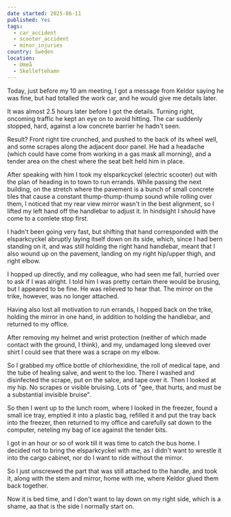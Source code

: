 ```yaml
---
date started: 2025-06-11
published: Yes
tags:
  - car_accident
  - scooter_accident
  - minor_injuries
country: Sweden
location:
  - Umeå
  - Skelleftehamn
---
```

Today, just before my 10 am meeting, I got a message from Keldor saying he was fine, but had totalled the work car, and he would give me details later. 

It was almost 2.5 hours later before I got the details. Turning right, oncoming traffic he kept an eye on to avoid hitting.  The car suddenly stopped,  hard, against a low concrete barrier he hadn't seen. 

Result? Front right tire crunched, and pushed to the back of its wheel well, and some scrapes along the adjacent door panel. He had a headache (which could have come from working in a gas mask all morning), and a tender area on the chest where the seat belt held him in place.

After speaking with him I took my elsparkcyckel (electric scooter) out with the plan of heading in to town to run errands. While passing the next building, on the stretch where the pavement is a bunch of small concrete tiles that cause a constant thump-thump-thump sound while rolling over them, I noticed that my rear view mirror wasn't in the best alignment, so I lifted my left hand off the handlebar to adjust it. In hindsight   I should have come to a comlete stop first.

I hadn't been going very fast, but shifting that hand corresponded with the elsparkcyckel abruptly laying itself down on its side, which, since I had bern standing on it, and was still holding the right hand handlebar, meant that I also wound up on the pavement,  landing on my right hip/upper thigh, and right elbow.

I hopped up directly, and my colleague, who had seen me fall, hurried over to ask if I was alright. I told him I was pretty certain there would be brusing, but I appeared to be fine. He was relieved to hear that. The mirror on the trike, however, was no longer attached. 

Having also lost all motivation to run errands, I hopped back on the trike, holding the mirror in one hand, in addition to holding the handlebar, and returned to my office. 

After removing my helmet and wrist protection (neither of which made contact with the ground, I think),  and my, undamaged long sleeved over shirt I could see that there was a scrape on my elbow.

So I grabbed my office bottle of chlorhexidine, the roll of medical tape, and the tube of healing salve, and went to the loo. There I washed and disinfected the scrape, put on the salce, and tape over it. Then I looked at my hip. No scrapes or visible bruising.  Lots of "gee, that hurts, and must be a substantial invisible bruise".

So then I went up to the lunch room, where I looked in the freezer, found a small ice tray, emptied it into a plastic bag, refilled it and put the tray back into the freezer, then returned to my office and carefully sat down to the computer,  neteling my bag of ice against the tender bits. 

I got in an hour or so of work till it was time to catch the bus home. I decided not to bring the elsparkcyckel with me, as I didn't want to wrestle it into the cargo cabinet,  nor do I want to ride without the mirror.

So I just unscrewed the part that was still attached to the handle, and took it, along with the stem and mirror, home with me, where Keldor glued them back together. 

Now it is bed time, and I don't want to lay down on my right side, which is a shame, aa that is the side I normally start on.